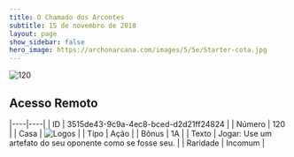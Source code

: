```yaml
---
title: O Chamado dos Arcontes
subtitle: 15 de novembro de 2018
layout: page
show_sidebar: false
hero_image: https://archonarcana.com/images/5/5e/Starter-cota.jpg
---
```


![120](https://cdn.keyforgegame.com/media/card_front/pt/341_120_V59VPJJ255WQ_pt.png)

## Acesso Remoto

|----|----|
| ID | 3515de43-9c9a-4ec8-bced-d2d21ff24824 |
| Número | 120 |
| Casa | ![Logos](https://archonarcana.com/images/thumb/c/ce/Logos.png/22px-Logos.png "Logos") |
| Tipo | Ação |
| Bônus | 1A |
| Texto | Jogar: Use um artefato do seu oponente como se fosse seu. |
| Raridade | Incomum |
